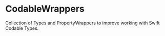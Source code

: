 # CodableWrappers
Collection of Types and PropertyWrappers to improve working with Swift Codable Types.
